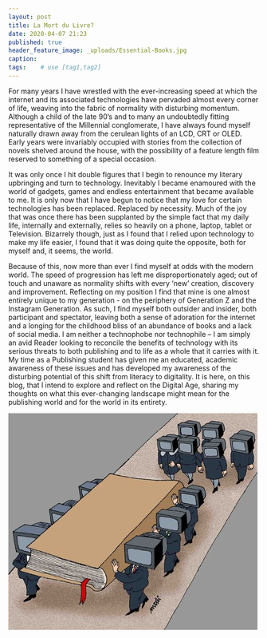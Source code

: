 ```yaml
---
layout: post
title: La Mort du Livre?
date: 2020-04-07 21:23
published: true
header_feature_image: _uploads/Essential-Books.jpg
caption:
tags:    # use [tag1,tag2]
---
```

For many years I have wrestled with the ever-increasing speed at which the internet and its associated technologies have pervaded almost every corner of life, weaving into the fabric of normality with disturbing momentum. Although a child of the late 90’s and to many an undoubtedly fitting representative of the Millennial conglomerate, I have always found myself naturally drawn away from the cerulean lights of an LCD, CRT or OLED. Early years were invariably occupied with stories from the collection of novels shelved around the house, with the possibility of a feature length film reserved to something of a special occasion.

It was only once I hit double figures that I begin to renounce my literary upbringing and turn to technology. Inevitably I became enamoured with the world of gadgets, games and endless entertainment that became available to me.
It is only now that I have begun to notice that my love for certain technologies has been replaced. Replaced by necessity. Much of the joy that was once there has been supplanted by the simple fact that my daily life, internally and externally, relies so heavily on a phone, laptop, tablet or Television. Bizarrely though, just as I found that I relied upon technology to make my life easier, I found that it was doing quite the opposite, both for myself and, it seems, the world.

Because of this, now more than ever I find myself at odds with the modern world. The speed of progression has left me disproportionately aged; out of touch and unaware as normality shifts with every ‘new’ creation, discovery and improvement. Reflecting on my position I find that mine is one almost entirely unique to my generation - on the periphery of Generation Z and the Instagram Generation. As such, I find myself both outsider and insider, both participant and spectator, leaving both a sense of adoration for the internet and a longing for the childhood bliss of an abundance of books and a lack of social media. I am neither a technophobe nor technophile – I am simply an avid Reader looking to reconcile the benefits of technology with its serious threats to both publishing and to life as a whole that it carries with it. My time as a Publishing student has given me an educated, academic awareness of these issues and has developed my awareness of the disturbing potential of this shift from literacy to digitality.
It is here, on this blog, that I intend to explore and reflect on the Digital Age, sharing my thoughts on what this ever-changing landscape might mean for the publishing world and for the world in its entirety.

[![](/_uploads/the_book_is_dead_668305.jpg)](/_uploads/the_book_is_dead_668305.jpg)
